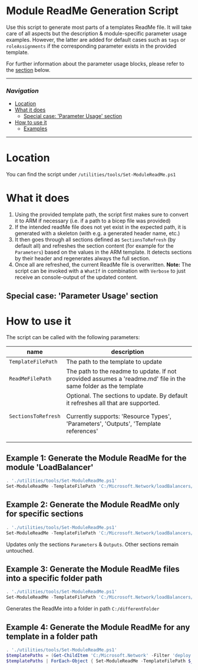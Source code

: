 # Module ReadMe Generation Script

Use this script to generate most parts of a templates ReadMe file. It will take care of all aspects but the description & module-specific parameter usage examples. However, the latter are added for default cases such as `tags` or `roleAssignments` if the corresponding parameter exists in the provided template.

For further information about the parameter usage blocks, please refer to the [section](#special-case-parameter-usage-section) below.

---

### _Navigation_

- [Location](#location)
- [What it does](#what-it-does)
  - [Special case: 'Parameter Usage' section](#special-case-parameter-usage-section)
- [How to use it](#how-to-use-it)
  - [Examples](#examples)

---
# Location

You can find the script under `/utilities/tools/Set-ModuleReadMe.ps1`

# What it does

1. Using the provided template path, the script first makes sure to convert it to ARM if necessary (i.e. if a path to a bicep file was provided)
1. If the intended readMe file does not yet exist in the expected path, it is generated with a skeleton (with e.g. a generated header name, etc.)
1. It then goes through all sections defined as `SectionsToRefresh` (by default all) and refreshes the section content (for example for the `Parameters`) based on the values in the ARM template. It detects sections by their header and regenerates always the full section.
1. Once all are refreshed, the current ReadMe file is overwritten. **Note:** The script can be invoked with a `WhatIf` in combination with `Verbose` to just receive an console-output of the updated content.

## Special case: 'Parameter Usage' section

# How to use it

The script can be called with the following parameters:

| name | description |
|-|-|
| `TemplateFilePath` | The path to the template to update |
| `ReadMeFilePath` | The path to the readme to update. If not provided assumes a 'readme.md' file in the same folder as the template |
| `SectionsToRefresh` | Optional. The sections to update. By default it refreshes all that are supported. <p> Currently supports: 'Resource Types', 'Parameters', 'Outputs', 'Template references' |


## Example 1: Generate the Module ReadMe for the module 'LoadBalancer'
```powershell
. './utilities/tools/Set-ModuleReadMe.ps1'
Set-ModuleReadMe -TemplateFilePath 'C:/Microsoft.Network/loadBalancers/deploy.bicep'
```

## Example 2: Generate the Module ReadMe only for specific sections

```powershell
. './utilities/tools/Set-ModuleReadMe.ps1'
Set-ModuleReadMe -TemplateFilePath 'C:/Microsoft.Network/loadBalancers/deploy.bicep' -SectionsToRefresh @('Parameters', 'Outputs')
```
Updates only the sections `Parameters` & `Outputs`. Other sections remain untouched.

## Example 3: Generate the Module ReadMe files into a specific folder path

```powershell
. './utilities/tools/Set-ModuleReadMe.ps1'
Set-ModuleReadMe -TemplateFilePath 'C:/Microsoft.Network/loadBalancers/deploy.bicep' -ReadMeFilePath 'C:/differentFolder'
```
Generates the ReadMe into a folder in path `C:/differentFolder`

## Example 4: Generate the Module ReadMe for any template in a folder path
```powershell
. './utilities/tools/Set-ModuleReadMe.ps1'
$templatePaths = (Get-ChildItem 'C:/Microsoft.Network' -Filter 'deploy.bicep' -Recurse).FullName
$templatePaths | ForEach-Object { Set-ModuleReadMe -TemplateFilePath $_ }
```
